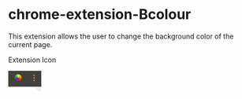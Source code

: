 # chrome-extension-Bcolour

This extension allows the user to change the background color of the current page.

Extension Icon 

![Alt text](/icon_ss.png?raw=true "Optional Title")
